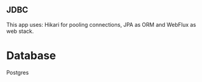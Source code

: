## JDBC

This app uses: Hikari for pooling connections, JPA as ORM
and WebFlux as web stack.

# Database
 Postgres